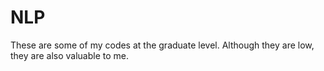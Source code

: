 # NLP
These are some of my codes at the graduate level. Although they are low, they are also valuable to me.
